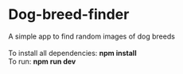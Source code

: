 # Dog-breed-finder
A simple app to find random images of dog breeds<br/>
<br/>
To install all dependencies: **npm install** <br/>
To run: **npm run dev**
